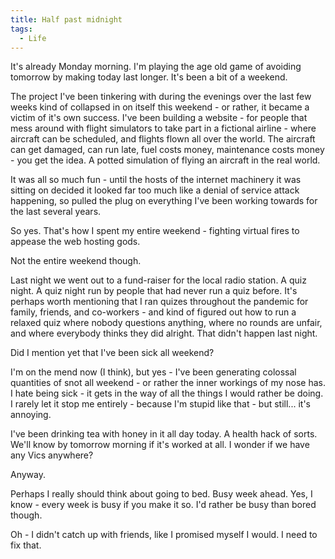 ```yaml
---
title: Half past midnight
tags:
  - Life
---
```



It's already Monday morning. I'm playing the age old game of avoiding tomorrow by making today last longer. It's been a bit of a weekend.


The project I've been tinkering with during the evenings over the last few weeks kind of collapsed in on itself this weekend - or rather, it became a victim of it's own success. I've been building a website - for people that mess around with flight simulators to take part in a fictional airline - where aircraft can be scheduled, and flights flown all over the world. The aircraft can get damaged, can run late, fuel costs money, maintenance costs money - you get the idea. A potted simulation of flying an aircraft in the real world.


It was all so much fun - until the hosts of the internet machinery it was sitting on decided it looked far too much like a denial of service attack happening, so pulled the plug on everything I've been working towards for the last several years.


So yes. That's how I spent my entire weekend - fighting virtual fires to appease the web hosting gods.


Not the entire weekend though.


Last night we went out to a fund-raiser for the local radio station. A quiz night. A quiz night run by people that had never run a quiz before. It's perhaps worth mentioning that I ran quizes throughout the pandemic for family, friends, and co-workers - and kind of figured out how to run a relaxed quiz where nobody questions anything, where no rounds are unfair, and where everybody thinks they did alright. That didn't happen last night.


Did I mention yet that I've been sick all weekend?


I'm on the mend now (I think), but yes - I've been generating colossal quantities of snot all weekend - or rather the inner workings of my nose has. I hate being sick - it gets in the way of all the things I would rather be doing. I rarely let it stop me entirely - because I'm stupid like that - but still... it's annoying.


I've been drinking tea with honey in it all day today. A health hack of sorts. We'll know by tomorrow morning if it's worked at all. I wonder if we have any Vics anywhere?


Anyway.


Perhaps I really should think about going to bed. Busy week ahead. Yes, I know - every week is busy if you make it so. I'd rather be busy than bored though.


Oh - I didn't catch up with friends, like I promised myself I would. I need to fix that.


